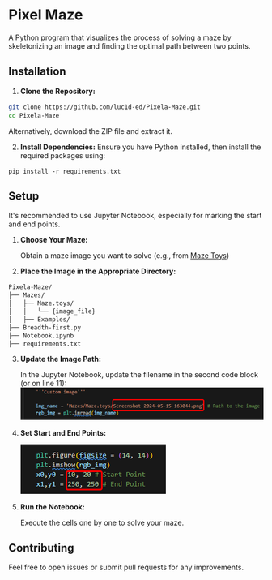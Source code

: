 # Pixel Maze

A Python program that visualizes the process of solving a maze by skeletonizing an image and finding the optimal path between two points.

## Installation

1. **Clone the Repository:**

  ```bash
  git clone https://github.com/luc1d-ed/Pixela-Maze.git
  cd Pixela-Maze
  ```
  Alternatively, download the ZIP file and extract it.

2. **Install Dependencies:**
Ensure you have Python installed, then install the required packages using:

```
pip install -r requirements.txt
```

## Setup

It's recommended to use Jupyter Notebook, especially for marking the start and end points.

1. **Choose Your Maze:**
   
    Obtain a maze image you want to solve (e.g., from [Maze Toys](https://maze.toys/))
   
1. **Place the Image in the Appropriate Directory:**
  
  ```
  Pixela-Maze/
├── Mazes/
│   ├── Maze.toys/
│   │   └── {image_file}
│   ├── Examples/
├── Breadth-first.py
├── Notebook.ipynb
├── requirements.txt
  ```

3. **Update the Image Path:**
   
    In the Jupyter Notebook, update the filename in the second code block (or on line 11):
    ![Image File Name](./images/image_file_name.png)

4. **Set Start and End Points:**
   
   ![Start End Points](./images/start_end_points.png)

5. **Run the Notebook:** 
   
   Execute the cells one by one to solve your maze.
   
## Contributing

Feel free to open issues or submit pull requests for any improvements.
